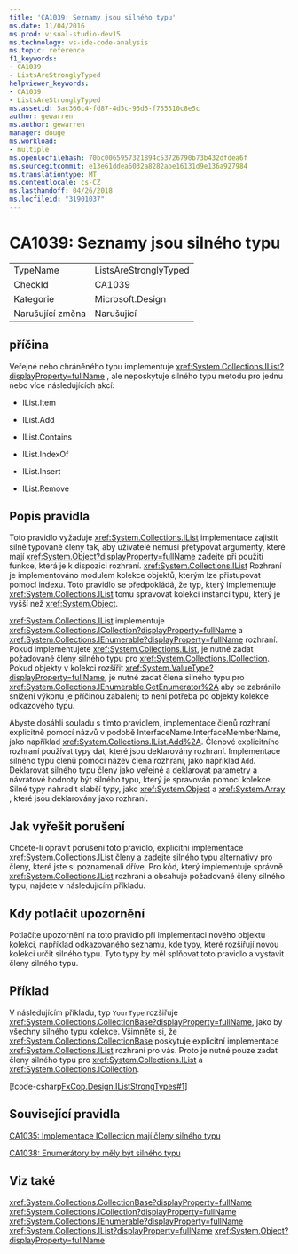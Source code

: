 ```yaml
---
title: 'CA1039: Seznamy jsou silného typu'
ms.date: 11/04/2016
ms.prod: visual-studio-dev15
ms.technology: vs-ide-code-analysis
ms.topic: reference
f1_keywords:
- CA1039
- ListsAreStronglyTyped
helpviewer_keywords:
- CA1039
- ListsAreStronglyTyped
ms.assetid: 5ac366c4-fd87-4d5c-95d5-f755510c8e5c
author: gewarren
ms.author: gewarren
manager: douge
ms.workload:
- multiple
ms.openlocfilehash: 70bc0065957321894c53726790b73b432dfdea6f
ms.sourcegitcommit: e13e61ddea6032a8282abe16131d9e136a927984
ms.translationtype: MT
ms.contentlocale: cs-CZ
ms.lasthandoff: 04/26/2018
ms.locfileid: "31901037"
---
```

# <a name="ca1039-lists-are-strongly-typed"></a>CA1039: Seznamy jsou silného typu
|||
|-|-|
|TypeName|ListsAreStronglyTyped|
|CheckId|CA1039|
|Kategorie|Microsoft.Design|
|Narušující změna|Narušující|

## <a name="cause"></a>příčina
 Veřejné nebo chráněného typu implementuje <xref:System.Collections.IList?displayProperty=fullName> , ale neposkytuje silného typu metodu pro jednu nebo více následujících akcí:

-   IList.Item

-   IList.Add

-   IList.Contains

-   IList.IndexOf

-   IList.Insert

-   IList.Remove

## <a name="rule-description"></a>Popis pravidla
 Toto pravidlo vyžaduje <xref:System.Collections.IList> implementace zajistit silně typované členy tak, aby uživatelé nemusí přetypovat argumenty, které mají <xref:System.Object?displayProperty=fullName> zadejte při použití funkce, která je k dispozici rozhraní. <xref:System.Collections.IList> Rozhraní je implementováno modulem kolekce objektů, kterým lze přistupovat pomocí indexu. Toto pravidlo se předpokládá, že typ, který implementuje <xref:System.Collections.IList> tomu spravovat kolekci instancí typu, který je vyšší než <xref:System.Object>.

 <xref:System.Collections.IList> implementuje <xref:System.Collections.ICollection?displayProperty=fullName> a <xref:System.Collections.IEnumerable?displayProperty=fullName> rozhraní. Pokud implementujete <xref:System.Collections.IList>, je nutné zadat požadované členy silného typu pro <xref:System.Collections.ICollection>. Pokud objekty v kolekci rozšířit <xref:System.ValueType?displayProperty=fullName>, je nutné zadat člena silného typu pro <xref:System.Collections.IEnumerable.GetEnumerator%2A> aby se zabránilo snížení výkonu je příčinou zabalení; to není potřeba po objekty kolekce odkazového typu.

 Abyste dosáhli souladu s tímto pravidlem, implementace členů rozhraní explicitně pomocí názvů v podobě InterfaceName.InterfaceMemberName, jako například <xref:System.Collections.IList.Add%2A>. Členové explicitního rozhraní používat typy dat, které jsou deklarovány rozhraní. Implementace silného typu členů pomocí název člena rozhraní, jako například `Add`. Deklarovat silného typu členy jako veřejné a deklarovat parametry a návratové hodnoty být silného typu, který je spravován pomocí kolekce. Silné typy nahradit slabší typy, jako <xref:System.Object> a <xref:System.Array> , které jsou deklarovány jako rozhraní.

## <a name="how-to-fix-violations"></a>Jak vyřešit porušení
 Chcete-li opravit porušení toto pravidlo, explicitní implementace <xref:System.Collections.IList> členy a zadejte silného typu alternativy pro členy, které jste si poznamenali dříve. Pro kód, který implementuje správně <xref:System.Collections.IList> rozhraní a obsahuje požadované členy silného typu, najdete v následujícím příkladu.

## <a name="when-to-suppress-warnings"></a>Kdy potlačit upozornění
 Potlačíte upozornění na toto pravidlo při implementaci nového objektu kolekci, například odkazovaného seznamu, kde typy, které rozšiřují novou kolekci určit silného typu. Tyto typy by měl splňovat toto pravidlo a vystavit členy silného typu.

## <a name="example"></a>Příklad
 V následujícím příkladu, typ `YourType` rozšiřuje <xref:System.Collections.CollectionBase?displayProperty=fullName>, jako by všechny silného typu kolekce. Všimněte si, že <xref:System.Collections.CollectionBase> poskytuje explicitní implementace <xref:System.Collections.IList> rozhraní pro vás. Proto je nutné pouze zadat členy silného typu pro <xref:System.Collections.IList> a <xref:System.Collections.ICollection>.

 [!code-csharp[FxCop.Design.IListStrongTypes#1](../code-quality/codesnippet/CSharp/ca1039-lists-are-strongly-typed_1.cs)]

## <a name="related-rules"></a>Související pravidla
 [CA1035: Implementace ICollection mají členy silného typu](../code-quality/ca1035-icollection-implementations-have-strongly-typed-members.md)

 [CA1038: Enumerátory by měly být silného typu](../code-quality/ca1038-enumerators-should-be-strongly-typed.md)

## <a name="see-also"></a>Viz také
 <xref:System.Collections.CollectionBase?displayProperty=fullName> <xref:System.Collections.ICollection?displayProperty=fullName> <xref:System.Collections.IEnumerable?displayProperty=fullName> <xref:System.Collections.IList?displayProperty=fullName> <xref:System.Object?displayProperty=fullName>